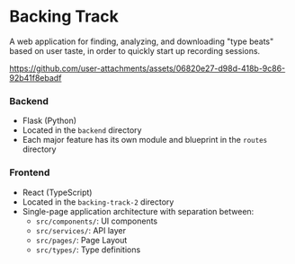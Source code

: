 

# Backing Track

A web application for finding, analyzing, and downloading "type beats" based on user taste, in order to quickly start up recording sessions.


https://github.com/user-attachments/assets/06820e27-d98d-418b-9c86-92b41f8ebadf


### Backend

- Flask (Python)
- Located in the `backend` directory
- Each major feature has its own module and blueprint in the `routes` directory

### Frontend

- React (TypeScript)
- Located in the `backing-track-2` directory
- Single-page application architecture with separation between:
  - `src/components/`: UI components
  - `src/services/`: API layer
  - `src/pages/`: Page Layout
  - `src/types/`: Type definitions
